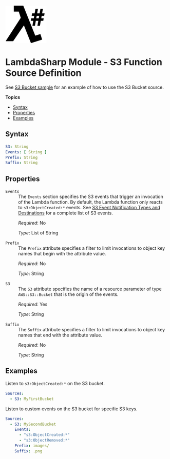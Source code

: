 ![λ#](LambdaSharp_v2_small.png)

# LambdaSharp Module - S3 Function Source Definition

See [S3 Bucket sample](../Samples/S3Sample/) for an example of how to use the S3 Bucket source.

__Topics__
* [Syntax](#syntax)
* [Properties](#properties)
* [Examples](#examples)

## Syntax

```yaml
S3: String
Events: [ String ]
Prefix: String
Suffix: String
```

## Properties

<dl>

<dt><code>Events</code></dt>
<dd>
The <code>Events</code> section specifies the S3 events that trigger an invocation of the Lambda function. By default, the Lambda function only reacts to <code>s3:ObjectCreated:*</code> events. See <a href="https://docs.aws.amazon.com/AmazonS3/latest/dev/NotificationHowTo.html#notification-how-to-event-types-and-destinations">S3 Event Notification Types and Destinations</a> for a complete list of S3 events.

<i>Required</i>: No

<i>Type</i>: List of String
</dd>

<dt><code>Prefix</code></dt>
<dd>
The <code>Prefix</code> attribute specifies a filter to limit invocations to object key names that begin with the attribute value.

<i>Required</i>: No

<i>Type</i>: String
</dd>

<dt><code>S3</code></dt>
<dd>
The <code>S3</code> attribute specifies the name of a resource parameter of type <code>AWS::S3::Bucket</code> that is the origin of the events.

<i>Required</i>: Yes

<i>Type</i>: String
</dd>

<dt><code>Suffix</code></dt>
<dd>
The <code>Suffix</code> attribute specifies a filter to limit invocations to object key names that end with the attribute value.

<i>Required</i>: No

<i>Type</i>: String
</dd>

</dl>

## Examples

Listen to `s3:ObjectCreated:*` on the S3 bucket.

```yaml
Sources:
  - S3: MyFirstBucket
```

Listen to custom events on the S3 bucket for specific S3 keys.

```yaml
Sources:
  - S3: MySecondBucket
    Events:
      - "s3:ObjectCreated:*"
      - "s3:ObjectRemoved:*"
    Prefix: images/
    Suffix: .png
```
